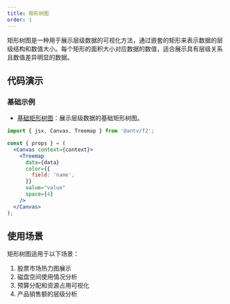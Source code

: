 ```yaml
---
title: 矩形树图
order: 1
---
```


矩形树图是一种用于展示层级数据的可视化方法，通过嵌套的矩形来表示数据的层级结构和数值大小。每个矩形的面积大小对应数据的数值，适合展示具有层级关系且数值差异明显的数据。

## 代码演示

### 基础示例

- [基础矩形树图](./demo/treemap.jsx)：展示层级数据的基础矩形树图。

```jsx
import { jsx, Canvas, Treemap } from '@antv/f2';

const { props } = (
  <Canvas context={context}>
    <Treemap
      data={data}
      color={{
        field: 'name',
      }}
      value="value"
      space={4}
    />
  </Canvas>
);
```

## 使用场景

矩形树图适用于以下场景：

1. 股票市场热力图展示
2. 磁盘空间使用情况分析
3. 预算分配和资源占用可视化
4. 产品销售额的层级分析
